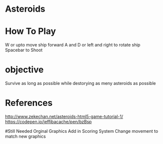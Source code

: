 # Asteroids

# How To Play
W or upto move ship forward
A and D or left and right to rotate ship
Spacebar to Shoot

# objective
Survive as long as possible while destorying as meny asteroids as possible

# References
http://www.zekechan.net/asteroids-html5-game-tutorial-1/
https://codepen.io/jeffibacache/pen/bzBsp

#Still Needed
Orginal Graphics
Add in Scoring System
Change movement to match new graphics

